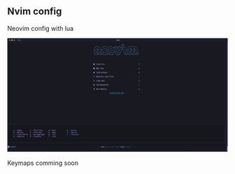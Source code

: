 ## Nvim config

Neovim config with lua

![nvim](https://github.com/makyfj/nvim-config/blob/main/screenshots/nvim.png?raw=true)

Keymaps comming soon
